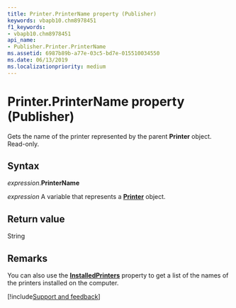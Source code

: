 ```yaml
---
title: Printer.PrinterName property (Publisher)
keywords: vbapb10.chm8978451
f1_keywords:
- vbapb10.chm8978451
api_name:
- Publisher.Printer.PrinterName
ms.assetid: 6987b89b-a77e-03c5-bd7e-015510034550
ms.date: 06/13/2019
ms.localizationpriority: medium
---
```



# Printer.PrinterName property (Publisher)

Gets the name of the printer represented by the parent **Printer** object. Read-only.


## Syntax

_expression_.**PrinterName**

_expression_ A variable that represents a **[Printer](Publisher.Printer.md)** object.


## Return value

String


## Remarks

You can also use the **[InstalledPrinters](Publisher.InstalledPrinters.md)** property to get a list of the names of the printers installed on the computer.


[!include[Support and feedback](~/includes/feedback-boilerplate.md)]